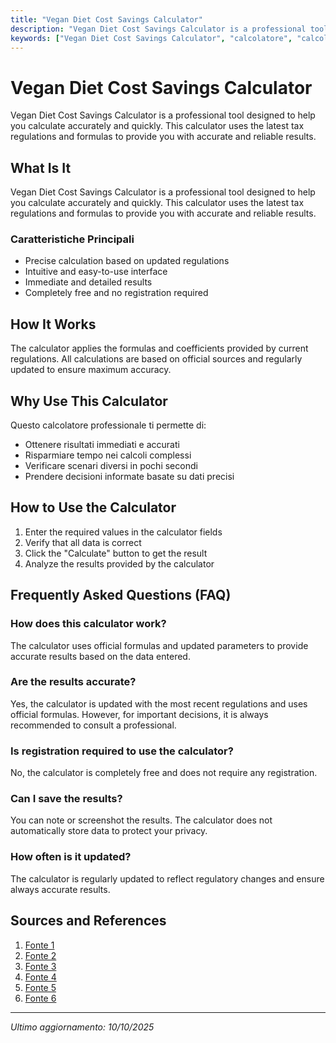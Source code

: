 ```yaml
---
title: "Vegan Diet Cost Savings Calculator"
description: "Vegan Diet Cost Savings Calculator is a professional tool designed to help you calculate accurately and quickly. This calculator uses the latest tax regulations and formulas to provide you with accurate and reliable results."
keywords: ["Vegan Diet Cost Savings Calculator", "calcolatore", "calcolo online"]
---
```


# Vegan Diet Cost Savings Calculator

Vegan Diet Cost Savings Calculator is a professional tool designed to help you calculate accurately and quickly. This calculator uses the latest tax regulations and formulas to provide you with accurate and reliable results.

## What Is It

Vegan Diet Cost Savings Calculator is a professional tool designed to help you calculate accurately and quickly. This calculator uses the latest tax regulations and formulas to provide you with accurate and reliable results.

### Caratteristiche Principali

- Precise calculation based on updated regulations
- Intuitive and easy-to-use interface
- Immediate and detailed results
- Completely free and no registration required

## How It Works

The calculator applies the formulas and coefficients provided by current regulations. All calculations are based on official sources and regularly updated to ensure maximum accuracy.

## Why Use This Calculator

Questo calcolatore professionale ti permette di:

- Ottenere risultati immediati e accurati
- Risparmiare tempo nei calcoli complessi
- Verificare scenari diversi in pochi secondi
- Prendere decisioni informate basate su dati precisi

## How to Use the Calculator

1. Enter the required values in the calculator fields
2. Verify that all data is correct
3. Click the "Calculate" button to get the result
4. Analyze the results provided by the calculator

## Frequently Asked Questions (FAQ)

### How does this calculator work?

The calculator uses official formulas and updated parameters to provide accurate results based on the data entered.

### Are the results accurate?

Yes, the calculator is updated with the most recent regulations and uses official formulas. However, for important decisions, it is always recommended to consult a professional.

### Is registration required to use the calculator?

No, the calculator is completely free and does not require any registration.

### Can I save the results?

You can note or screenshot the results. The calculator does not automatically store data to protect your privacy.

### How often is it updated?

The calculator is regularly updated to reflect regulatory changes and ensure always accurate results.

## Sources and References

1. [Fonte 1](https://www.5vegan.org/tools/vegan-save-calculator/)
2. [Fonte 2](https://www.cosmopolitan.com/uk/body/diet-nutrition/a42407479/cheap-vegan-diet/)
3. [Fonte 3](https://www.greenqueen.com.hk/vegan-diet-cost-study/)
4. [Fonte 4](https://myvegancalculator.com/)
5. [Fonte 5](https://www.rte.ie/brainstorm/2022/0105/1269888-vegan-vegetarian-diets-food-costs-savings/)
6. [Fonte 6](https://studyfinds.org/plant-based-eating-save-money/)

---

*Ultimo aggiornamento: 10/10/2025*
